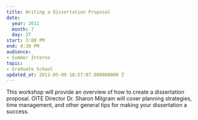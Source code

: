 ```yaml
---
title: Writing a Dissertation Proposal
date:
  year: 2011
  month: 7
  day: 27
start: 3:00 PM
end: 4:30 PM
audience:
- Summer Interns
topic:
- Graduate School
updated_at: 2011-05-09 18:57:07.000000000 Z
---
```

This workshop will provide an overview of how to create a dissertation
proposal. OITE Director Dr. Sharon Milgram will cover planning
strategies, time management, and other general tips for making your
dissertation a success.
